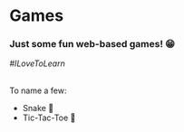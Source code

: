 <h1>Games</h1>
<h3>Just some fun web-based games! &#128513;</h3>
<i>#ILoveToLearn</i>
<br></br>
<p>To name a few:</p>
<ul>
  <li>Snake &#128013;</li>
  <li>Tic-Tac-Toe &#128013;</li>
</ul>
